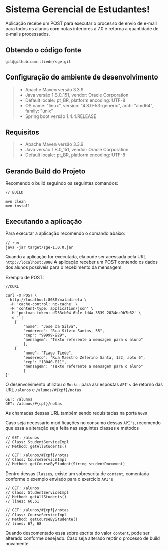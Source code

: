 Sistema Gerencial de Estudantes!
===================

Aplicação recebe um POST para executar o processo de envio de e-mail para todos os alunos com notas
inferiores à 7.0 e retorna a quantidade de e-mails processados. 


Obtendo o código fonte
-------------
```
git@github.com:ttiede/sge.git
```


Configuração do ambiente de desenvolvimento
-------------
> - Apache Maven  versão 3.3.9
> - Java versão 1.8.0_151, vendor: Oracle Corporation
> - Default locale: pt_BR, platform encoding: UTF-8
> - OS name: "linux", version: "4.8.0-53-generic", arch: "amd64", family: "unix"
> - Spring boot  versão 1.4.4.RELEASE  

Requisitos
-------------
> - Apache Maven  versão 3.3.9
> - Java versão 1.8.0_151, vendor: Oracle Corporation
> - Default locale: pt_BR, platform encoding: UTF-8

Gerando Build do Projeto
-------------

Recomendo o build seguindo os seguintes comandos:

``` 
// BUILD

mvn clean
mvn install
```

Executando a aplicação
-------------

Para executar a aplicação recomendo o comando abaixo:

``` 
// run
java -jar target/sge-1.0.0.jar
```

Quando a aplicação for executada,  ela pode ser acessada pela URL ```http://localhost:8080```
A aplicação receber um POST contendo os dados dos alunos possíveis para o recebimento da mensagem.

Exemplo de POST:

```
//CURL

curl -X POST \
  http://localhost:8080/maladireta \
  -H 'cache-control: no-cache' \
  -H 'content-type: application/json' \
  -H 'postman-token: d953cb04-6b1e-fd4a-3539-2034ec9b7b62' \
  -d ' [
 	{
 		"nome": "Jose da Silva",
 		"endereco": "Rua Silvio Santos, 55",
 		"cep": "99999-929",
 		"mensagem": "Texto referente a mensagem para o aluno"
 		},
 	{
 		"nome": "Tiago Tiede",
 		"endereco": "Rua Maestro Zeferino Santa, 132, apto 6",
 		"cep": "18040-011",
 		"mensagem": "Texto referente a mensagem para o aluno"
 		}
]'
```


O desenvolvimento utilizou o `Mockit`  para asr espostas `API's` de retorno das URL  `/alunos` e `/alunos/#{cpf}/notas `


```
GET: /alunos
GET: /alunos/#{cpf}/notas

```  

As chamadas dessas URL também sendo requisitadas na porta `8080`


Caso seja necessário modificações no consumo dessas `API's`,  recomendo que essa a alteração seja feita nas seguintes classes e métodos

``` 
// GET: /alunos
// Class: StudentServiceImpl
// Method: getAllStudents() 
```


``` 
// GET: /alunos/#{cpf}/notas
// Class: CourseServiceImpl
// Method: getCourseByStudent(String studentDocument) 
```


Dentro dessas `Classes`, existe um sobrescrita de `content`, comentada conforme o exemplo enviado para o exercício `API's`


``` 
// GET: /alunos
// Class: StudentServiceImpl
// Method: getAllStudents() 
// lines: 60,61
```


``` 
// GET: /alunos/#{cpf}/notas
// Class: CourseServiceImpl
// Method: getCourseByStudente() 
// lines: 67, 68
```


Quando descomentado essa sobre escrita do valor `content`, pode ser alterado conforme desejado. Caso seja alterado reptir o processo de build novamente.
